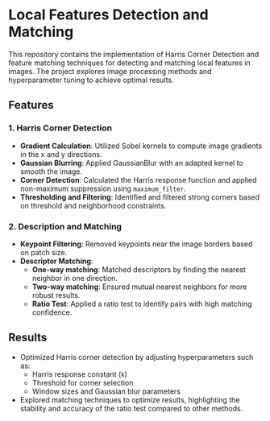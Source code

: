 # Local Features Detection and Matching

This repository contains the implementation of Harris Corner Detection and feature matching techniques for detecting and matching local features in images. The project explores image processing methods and hyperparameter tuning to achieve optimal results.

## Features

### 1. Harris Corner Detection
- **Gradient Calculation**: Utilized Sobel kernels to compute image gradients in the x and y directions.
- **Gaussian Blurring**: Applied GaussianBlur with an adapted kernel to smooth the image.
- **Corner Detection**: Calculated the Harris response function and applied non-maximum suppression using `maximum_filter`.
- **Thresholding and Filtering**: Identified and filtered strong corners based on threshold and neighborhood constraints.

### 2. Description and Matching
- **Keypoint Filtering**: Removed keypoints near the image borders based on patch size.
- **Descriptor Matching**:
  - **One-way matching**: Matched descriptors by finding the nearest neighbor in one direction.
  - **Two-way matching**: Ensured mutual nearest neighbors for more robust results.
  - **Ratio Test**: Applied a ratio test to identify pairs with high matching confidence.

## Results
- Optimized Harris corner detection by adjusting hyperparameters such as:
  - Harris response constant (`k`)
  - Threshold for corner selection
  - Window sizes and Gaussian blur parameters
- Explored matching techniques to optimize results, highlighting the stability and accuracy of the ratio test compared to other methods.

